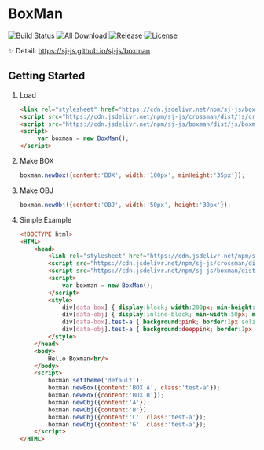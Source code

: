 # BoxMan

[![Build Status](https://travis-ci.org/sj-js/boxman.svg?branch=master)](https://travis-ci.org/sj-js/boxman)
[![All Download](https://img.shields.io/github/downloads/sj-js/boxman/total.svg)](https://github.com/sj-js/boxman/releases)
[![Release](https://img.shields.io/github/release/sj-js/boxman.svg)](https://github.com/sj-js/boxman/releases)
[![License](https://img.shields.io/github/license/sj-js/boxman.svg)](https://github.com/sj-js/boxman/releases)

✨ Detail: https://sj-js.github.io/sj-js/boxman



## Getting Started

1. Load
    ```html
    <link rel="stylesheet" href="https://cdn.jsdelivr.net/npm/sj-js/boxman/dist/css/boxman.css">
    <script src="https://cdn.jsdelivr.net/npm/sj-js/crossman/dist/js/crossman.js"></script>
    <script src="https://cdn.jsdelivr.net/npm/sj-js/boxman/dist/js/boxman.js"></script>
    <script>
         var boxman = new BoxMan();
    </script>
    ```  

2. Make BOX 
    ```js
    boxman.newBox({content:'BOX', width:'100px', minHeight:'35px'});
    ```

3. Make OBJ
    ```js
    boxman.newObj({content:'OBJ', width:'50px', height:'30px'});
    ```
    
4. Simple Example
    ```html
    <!DOCTYPE html>
    <HTML>
        <head>
            <link rel="stylesheet" href="https://cdn.jsdelivr.net/npm/sj-js/boxman/dist/css/boxman.css">
            <script src="https://cdn.jsdelivr.net/npm/sj-js/crossman/dist/js/crossman.js"></script>
            <script src="https://cdn.jsdelivr.net/npm/sj-js/boxman/dist/js/boxman.js"></script>
            <script>
                var boxman = new BoxMan();
            </script>
            <style>
                div[data-box] { display:block; width:200px; min-height:30px;}
                div[data-obj] { display:inline-block; min-width:50px; min-height:30px;}
                div[data-box].test-a { background:pink; border:1px solid black; }
                div[data-obj].test-a { background:deeppink; border:1px solid black; }
            </style>
        </head>
        <body>
            Hello Boxman<br/>
        </body>
        <script>
            boxman.setTheme('default');
            boxman.newBox({content:'BOX A', class:'test-a'});
            boxman.newBox({content:'BOX B'});
            boxman.newObj({content:'A'});
            boxman.newObj({content:'B'});
            boxman.newObj({content:'C', class:'test-a'});
            boxman.newObj({content:'G', class:'test-a'});
        </script>
    </HTML>
    ```
